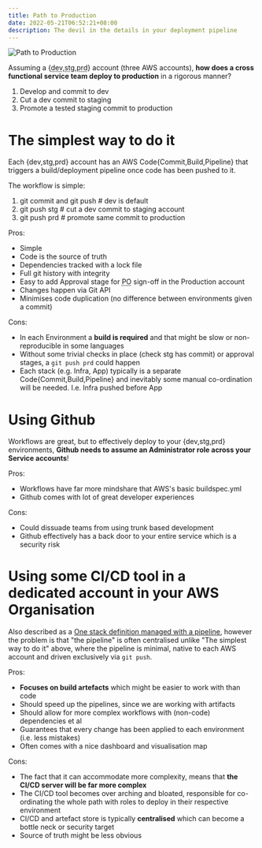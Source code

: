 ```yaml
---
title: Path to Production
date: 2022-05-21T06:52:21+08:00
description: The devil in the details in your deployment pipeline
---
```


<img src="https://s.natalian.org/2022-05-23/path-to-production.png" alt="Path to Production">

Assuming a {<abbr title="Development">dev</abbr>,<abbr
title="Staging">stg</abbr>,<abbr title="Production">prd</abbr>} account (three AWS accounts), **how
does a cross functional service team deploy to production** in a rigorous manner?

1. Develop and commit to dev
2. Cut a dev commit to staging
3. Promote a tested staging commit to production

# The simplest way to do it

Each {dev,stg,prd} account has an AWS Code{Commit,Build,Pipeline} that triggers
a build/deployment pipeline once code has been pushed to it.

The workflow is simple:

1. git commit and git push # dev is default
2. git push stg <commit> # cut a dev commit to staging account
3. git push prd <commit> # promote same commit to production

Pros:

- Simple
- Code is the source of truth
- Dependencies tracked with a lock file
- Full git history with integrity
- Easy to add Approval stage for <abbr title="Product Owner">PO</abbr> sign-off in the Production account
- Changes happen via Git API
- Minimises code duplication (no difference between environments given a commit)

Cons:

- In each Environment a **build is required** and that might be slow or non-reproducible in some languages
- Without some trivial checks in place (check stg has commit) or approval stages, a `git push prd` could happen
- Each stack (e.g. Infra, App) typically is a separate Code{Commit,Build,Pipeline} and inevitably some manual co-ordination will be needed. I.e. Infra pushed before App

# Using Github

Workflows are great, but to effectively deploy to your {dev,stg,prd}
environments, **Github needs to assume an Administrator role across your Service accounts**!

Pros:

- Workflows have far more mindshare that AWS's basic buildspec.yml
- Github comes with lot of great developer experiences

Cons:

- Could dissuade teams from using trunk based development
- Github effectively has a back door to your entire service which is a security risk

# Using some CI/CD tool in a dedicated account in your AWS Organisation

Also described as a [One stack definition managed with a
pipeline](https://medium.com/@kief/https-medium-com-kief-using-pipelines-to-manage-environments-with-infrastructure-as-code-b37285a1cbf5),
however the problem is that "the pipeline" is often centralised unlike "The simplest way to do it"
above, where the pipeline is minimal, native to each AWS account and driven exclusively via `git push`.

Pros:

- **Focuses on build artefacts** which might be easier to work with than code
- Should speed up the pipelines, since we are working with artifacts
- Should allow for more complex workflows with (non-code) dependencies et al
- Guarantees that every change has been applied to each environment (i.e. less mistakes)
- Often comes with a nice dashboard and visualisation map

Cons:

- The fact that it can accommodate more complexity, means that **the CI/CD server will be far more complex**
- The CI/CD tool becomes over arching and bloated, responsible for co-ordinating the whole path with roles to deploy in their respective environment
- CI/CD and artefact store is typically **centralised** which can become a bottle neck or security target
- Source of truth might be less obvious
